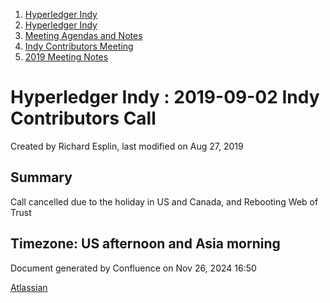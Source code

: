 1. [Hyperledger Indy](index.html)
2. [Hyperledger Indy](Hyperledger-Indy_19464194.html)
3. [Meeting Agendas and Notes](Meeting-Agendas-and-Notes_19464715.html)
4. [Indy Contributors Meeting](Indy-Contributors-Meeting_19464913.html)
5. [2019 Meeting Notes](2019-Meeting-Notes_19464916.html)

# Hyperledger Indy : 2019-09-02 Indy Contributors Call

Created by Richard Esplin, last modified on Aug 27, 2019

## Summary

Call cancelled due to the holiday in US and Canada, and Rebooting Web of Trust

## Timezone: US afternoon and Asia morning

Document generated by Confluence on Nov 26, 2024 16:50

[Atlassian](http://www.atlassian.com/)
